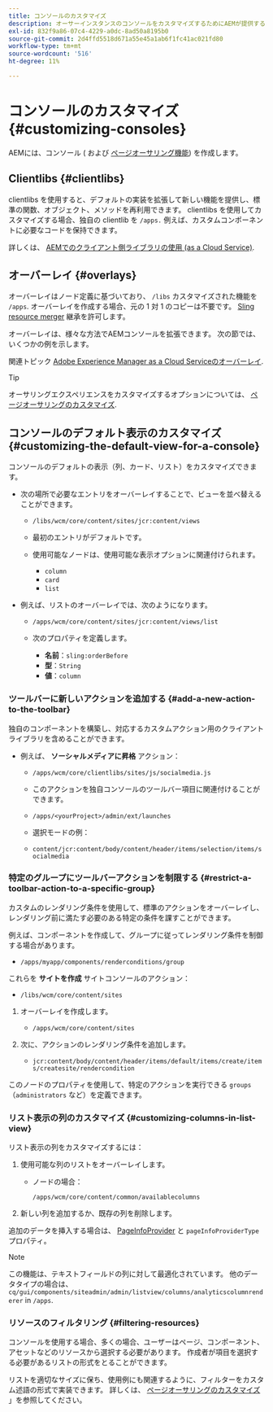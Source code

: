 ```yaml
---
title: コンソールのカスタマイズ
description: オーサーインスタンスのコンソールをカスタマイズするためにAEMが提供する様々なオプションについて説明します。
exl-id: 832f9a86-07c4-4229-a0dc-8ad50a8195b0
source-git-commit: 2d4ffd5518d671a55e45a1ab6f1fc41ac021fd80
workflow-type: tm+mt
source-wordcount: '516'
ht-degree: 11%

---
```


# コンソールのカスタマイズ {#customizing-consoles}

AEMには、コンソール ( および [ページオーサリング機能](/help/implementing/developing/extending/page-authoring.md)) を作成します。

## Clientlibs {#clientlibs}

clientlibs を使用すると、デフォルトの実装を拡張して新しい機能を提供し、標準の関数、オブジェクト、メソッドを再利用できます。 clientlibs を使用してカスタマイズする場合、独自の clientlib を `/apps.` 例えば、カスタムコンポーネントに必要なコードを保持できます。

詳しくは、 [AEMでのクライアント側ライブラリの使用 (as a Cloud Service)](/help/implementing/developing/introduction/clientlibs.md).

## オーバーレイ {#overlays}

オーバーレイはノード定義に基づいており、 `/libs` カスタマイズされた機能を `/apps`. オーバーレイを作成する場合、元の 1 対 1 のコピーは不要です。 [Sling resource merger](/help/implementing/developing/introduction/sling-resource-merger.md) 継承を許可します。

オーバーレイは、様々な方法でAEMコンソールを拡張できます。 次の節では、いくつかの例を示します。

関連トピック [Adobe Experience Manager as a Cloud Serviceのオーバーレイ](/help/implementing/developing/introduction/overlays.md).

>[!TIP]
>
>オーサリングエクスペリエンスをカスタマイズするオプションについては、 [ページオーサリングのカスタマイズ](/help/implementing/developing/extending/page-authoring.md).

## コンソールのデフォルト表示のカスタマイズ {#customizing-the-default-view-for-a-console}

コンソールのデフォルトの表示（列、カード、リスト）をカスタマイズできます。

* 次の場所で必要なエントリをオーバーレイすることで、ビューを並べ替えることができます。

   * `/libs/wcm/core/content/sites/jcr:content/views`

   * 最初のエントリがデフォルトです。

   * 使用可能なノードは、使用可能な表示オプションに関連付けられます。

      * `column`
      * `card`
      * `list`

* 例えば、リストのオーバーレイでは、次のようになります。

   * `/apps/wcm/core/content/sites/jcr:content/views/list`

   * 次のプロパティを定義します。

      * **名前**：`sling:orderBefore`
      * **型**：`String`
      * **値**：`column`

### ツールバーに新しいアクションを追加する {#add-a-new-action-to-the-toolbar}

独自のコンポーネントを構築し、対応するカスタムアクション用のクライアントライブラリを含めることができます。

* 例えば、 **ソーシャルメディアに昇格** アクション：

   * `/apps/wcm/core/clientlibs/sites/js/socialmedia.js`

   * このアクションを独自コンソールのツールバー項目に関連付けることができます。

   * `/apps/<yourProject>/admin/ext/launches`

   * 選択モードの例：

   * `content/jcr:content/body/content/header/items/selection/items/socialmedia`

### 特定のグループにツールバーアクションを制限する {#restrict-a-toolbar-action-to-a-specific-group}

カスタムのレンダリング条件を使用して、標準のアクションをオーバーレイし、レンダリング前に満たす必要のある特定の条件を課すことができます。

例えば、コンポーネントを作成して、グループに従ってレンダリング条件を制御する場合があります。

* `/apps/myapp/components/renderconditions/group`

これらを **サイトを作成** サイトコンソールのアクション：

* `/libs/wcm/core/content/sites`

1. オーバーレイを作成します。

   * `/apps/wcm/core/content/sites`

1. 次に、アクションのレンダリング条件を追加します。

   * `jcr:content/body/content/header/items/default/items/create/items/createsite/rendercondition`

このノードのプロパティを使用して、特定のアクションを実行できる `groups`（`administrators` など）を定義できます。

### リスト表示の列のカスタマイズ {#customizing-columns-in-list-view}

リスト表示の列をカスタマイズするには：

1. 使用可能な列のリストをオーバーレイします。

   * ノードの場合：

     `/apps/wcm/core/content/common/availablecolumns`

1. 新しい列を追加するか、既存の列を削除します。

追加のデータを挿入する場合は、 [PageInfoProvider](https://developer.adobe.com/experience-manager/reference-materials/cloud-service/javadoc/com/day/cq/wcm/api/PageInfoProvider.html) と `pageInfoProviderType` プロパティ。

>[!NOTE]
>
>この機能は、テキストフィールドの列に対して最適化されています。 他のデータタイプの場合は、 `cq/gui/components/siteadmin/admin/listview/columns/analyticscolumnrenderer` in `/apps`.

### リソースのフィルタリング {#filtering-resources}

コンソールを使用する場合、多くの場合、ユーザーはページ、コンポーネント、アセットなどのリソースから選択する必要があります。 作成者が項目を選択する必要があるリストの形式をとることができます。

リストを適切なサイズに保ち、使用例にも関連するように、フィルターをカスタム述語の形式で実装できます。 詳しくは、 [ページオーサリングのカスタマイズ](/help/implementing/developing/extending/page-authoring.md#filtering-resources) 」を参照してください。
